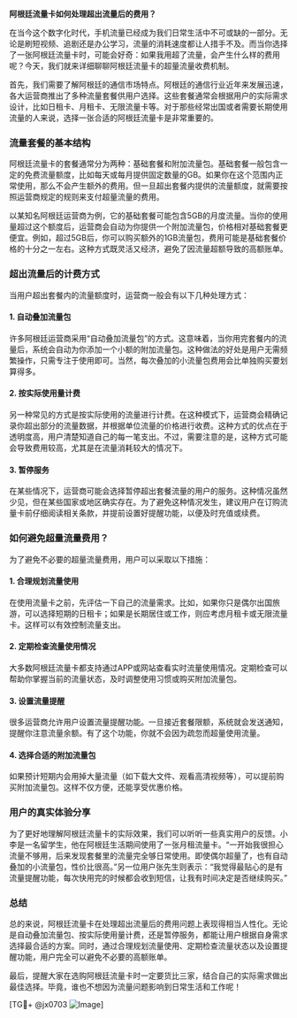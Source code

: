 **阿根廷流量卡如何处理超出流量后的费用？**

在当今这个数字化时代，手机流量已经成为我们日常生活中不可或缺的一部分。无论是刷短视频、追剧还是办公学习，流量的消耗速度都让人措手不及。而当你选择了一张阿根廷流量卡时，可能会好奇：如果我用超了流量，会产生什么样的费用呢？今天，我们就来详细聊聊阿根廷流量卡的超量流量收费机制。

首先，我们需要了解阿根廷的通信市场特点。阿根廷的通信行业近年来发展迅速，各大运营商推出了多种流量套餐供用户选择。这些套餐通常会根据用户的实际需求设计，比如日租卡、月租卡、无限流量卡等。对于那些经常出国或者需要长期使用流量的人来说，选择一张合适的阿根廷流量卡是非常重要的。

### 流量套餐的基本结构

阿根廷流量卡的套餐通常分为两种：基础套餐和附加流量包。基础套餐一般包含一定的免费流量额度，比如每天或每月提供固定数量的GB。如果你在这个范围内正常使用，那么不会产生额外的费用。但一旦超出套餐内提供的流量额度，就需要按照运营商规定的规则来支付超量流量的费用。

以某知名阿根廷运营商为例，它的基础套餐可能包含5GB的月度流量。当你的使用量超过这个额度后，运营商会自动为你提供一个附加流量包，价格相对基础套餐更便宜。例如，超过5GB后，你可以购买额外的1GB流量包，费用可能是基础套餐价格的十分之一左右。这种方式既灵活又经济，避免了因流量超额导致的高额账单。

### 超出流量后的计费方式

当用户超出套餐内的流量额度时，运营商一般会有以下几种处理方式：

#### 1. **自动叠加流量包**
   许多阿根廷运营商采用“自动叠加流量包”的方式。这意味着，当你用完套餐内的流量后，系统会自动为你添加一个小额的附加流量包。这种做法的好处是用户无需频繁操作，只需专注于使用即可。当然，每次叠加的小流量包费用会比单独购买要划算得多。

#### 2. **按实际使用量计费**
   另一种常见的方式是按实际使用的流量进行计费。在这种模式下，运营商会精确记录你超出部分的流量数据，并根据单位流量的价格进行收费。这种方式的优点在于透明度高，用户清楚知道自己的每一笔支出。不过，需要注意的是，这种方式可能会导致费用较高，尤其是在流量消耗较大的情况下。

#### 3. **暂停服务**
   在某些情况下，运营商可能会选择暂停超出套餐流量的用户的服务。这种情况虽然少见，但在某些国家或地区确实存在。为了避免这种情况发生，建议用户在订购流量卡前仔细阅读相关条款，并提前设置好提醒功能，以便及时充值或续费。

### 如何避免超量流量费用？

为了避免不必要的超量流量费用，用户可以采取以下措施：

#### 1. **合理规划流量使用**
   在使用流量卡之前，先评估一下自己的流量需求。比如，如果你只是偶尔出国旅游，可以选择短期的日租卡；如果是长期居住或工作，则应考虑月租卡或无限流量卡。这样可以有效控制流量支出。

#### 2. **定期检查流量使用情况**
   大多数阿根廷流量卡都支持通过APP或网站查看实时流量使用情况。定期检查可以帮助你掌握当前的流量状态，及时调整使用习惯或购买附加流量包。

#### 3. **设置流量提醒**
   很多运营商允许用户设置流量提醒功能。一旦接近套餐限额，系统就会发送通知，提醒你注意流量余额。有了这个功能，你就不会因为疏忽而超量使用流量。

#### 4. **选择合适的附加流量包**
   如果预计短期内会用掉大量流量（如下载大文件、观看高清视频等），可以提前购买附加流量包。这样不仅方便，还能享受优惠价格。

### 用户的真实体验分享

为了更好地理解阿根廷流量卡的实际效果，我们可以听听一些真实用户的反馈。小李是一名留学生，他在阿根廷生活期间使用了一张月租流量卡。“一开始我很担心流量不够用，后来发现套餐里的流量完全够日常使用。即使偶尔超量了，也有自动叠加的小流量包，性价比很高。”另一位用户张先生则表示：“我觉得最贴心的是有流量提醒功能，每次快用完的时候都会收到短信，让我有时间决定是否继续购买。”

### 总结

总的来说，阿根廷流量卡在处理超出流量后的费用问题上表现得相当人性化。无论是自动叠加流量包、按实际使用量计费，还是暂停服务，都能让用户根据自身需求选择最合适的方案。同时，通过合理规划流量使用、定期检查流量状态以及设置提醒功能，用户完全可以避免不必要的高额账单。

最后，提醒大家在选购阿根廷流量卡时一定要货比三家，结合自己的实际需求做出最佳选择。毕竟，谁也不想因为流量问题影响到日常生活和工作呢！

[TG💪+ @jx0703 ![Image](https://github.com/user-attachments/assets/dbca1d08-cadb-493c-b0ec-ad6f7a83f270)]